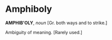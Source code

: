 # Amphiboly

**AMPHIB'OLY**, _noun_ \[Gr. both ways and to strike.\]

Ambiguity of meaning. \[Rarely used.\]